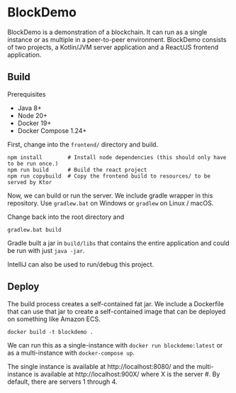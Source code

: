 # BlockDemo

BlockDemo is a demonstration of a blockchain. It can run as a single instance or as multiple in a peer-to-peer environment. BlockDemo consists of two projects, a Kotlin/JVM server application and a React/JS frontend application. 

## Build

Prerequisites

 - Java 8+
 - Node 20+
 - Docker 19+
 - Docker Compose 1.24+

First, change into the `frontend/` directory and build.

```
npm install        # Install node dependencies (this should only have to be run once.)
npm run build      # Build the react project
npm run copybuild  # Copy the frontend build to resources/ to be served by Ktor
```

Now, we can build or run the server. We include gradle wrapper in this repository. Use `gradlew.bat` on Windows or `gradlew` on Linux / macOS.

Change back into the root directory and

```
gradlew.bat build
```

Gradle built a jar in `build/libs` that contains the entire application and could be run with just `java -jar`.

IntelliJ can also be used to run/debug this project.

## Deploy

The build process creates a self-contained fat jar. We include a Dockerfile that can use that jar to create a self-contained image that can be deployed on something like Amazon ECS.

```
docker build -t blockdemo .
```

We can run this as a single-instance with `docker run blockdemo:latest` or as a multi-instance with `docker-compose up`.

The single instance is available at http://localhost:8080/ and the multi-instance is available at http://localhost:900X/ where X is the server #. By default, there are servers 1 through 4.